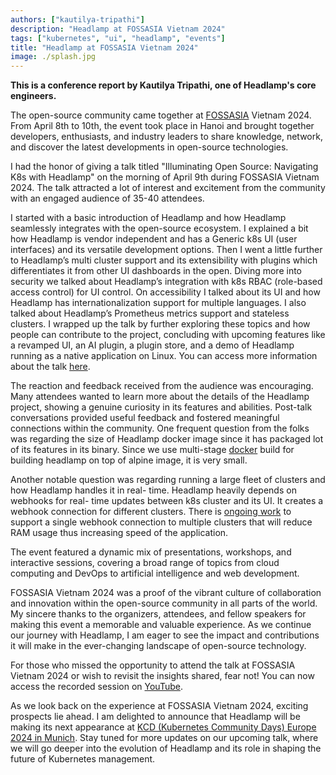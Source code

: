 ```yaml
---
authors: ["kautilya-tripathi"]
description: "Headlamp at FOSSASIA Vietnam 2024"
tags: ["kubernetes", "ui", "headlamp", "events"]
title: "Headlamp at FOSSASIA Vietnam 2024"
image: ./splash.jpg
---
```


**This is a conference report by Kautilya Tripathi, one of Headlamp's core engineers.**

The open-source community came together at [FOSSASIA](https://fossasia.org/) Vietnam 2024. From April 8th to 10th, the event took place in Hanoi and brought together developers, enthusiasts, and industry leaders to share knowledge, network, and discover the latest developments in open-source technologies.

I had the honor of giving a talk titled "Illuminating Open Source: Navigating K8s with Headlamp" on the morning of April 9th during FOSSASIA Vietnam 2024. The talk attracted a lot of interest and excitement from the community with an engaged audience of 35-40 attendees.

I started with a basic introduction of Headlamp and how Headlamp seamlessly integrates with the open-source ecosystem. I explained a bit how Headlamp is vendor independent and has a Generic k8s UI (user interfaces) and its versatile development options. Then I went a little further to Headlamp’s multi cluster support and its extensibility with plugins which differentiates it from other UI dashboards in the open. Diving more into security we talked about Headlamp’s integration with k8s RBAC (role-based access control) for UI control. On accessibility I talked about its UI and how Headlamp has internationalization support for multiple languages. I also talked about Headlamp’s Prometheus metrics support and stateless clusters. I wrapped up the talk by further exploring these topics and how people can contribute to the project, concluding with upcoming features like a revamped UI, an AI plugin, a plugin store, and a demo of Headlamp running as a native application on Linux.
You can access more information about the talk [here](https://eventyay.com/e/55d2a466/session/9010).

The reaction and feedback received from the audience was encouraging. Many attendees wanted to learn more about the details of the Headlamp project, showing a genuine curiosity in its features and abilities. Post-talk conversations provided useful feedback and fostered meaningful connections within the community. One frequent question from the folks was regarding the size of Headlamp docker image since it has packaged lot of its features in its binary. Since we use multi-stage [docker](https://github.com/kubernetes-sigs/headlamp/blob/main/Dockerfile) build for building headlamp on top of alpine image, it is very small.

Another notable question was regarding running a large fleet of clusters and how Headlamp handles it in real- time. Headlamp heavily depends on webhooks for real- time updates between k8s cluster and its UI. It creates a webhook connection for different clusters. There is [ongoing work](https://github.com/kubernetes-sigs/headlamp/issues/1802) to support a single webhook connection to multiple clusters that will reduce RAM usage thus increasing speed of the application.

The event featured a dynamic mix of presentations, workshops, and interactive sessions, covering a broad range of topics from cloud computing and DevOps to artificial intelligence and web development.

FOSSASIA Vietnam 2024 was a proof of the vibrant culture of collaboration and innovation within the open-source community in all parts of the world. My sincere thanks to the organizers, attendees, and fellow speakers for making this event a memorable and valuable experience. As we continue our journey with Headlamp, I am eager to see the impact and contributions it will make in the ever-changing landscape of open-source technology.

For those who missed the opportunity to attend the talk at FOSSASIA Vietnam 2024 or wish to revisit the insights shared, fear not! You can now access the recorded session on [YouTube](https://youtu.be/o69Dzrs_Vq8?t=1933).

As we look back on the experience at FOSSASIA Vietnam 2024, exciting prospects lie ahead. I am delighted to announce that Headlamp will be making its next appearance at [KCD (Kubernetes Community Days) Europe 2024 in Munich](https://www.kcdmunich.de/schedule/). Stay tuned for more updates on our upcoming talk, where we will go deeper into the evolution of Headlamp and its role in shaping the future of Kubernetes management.
